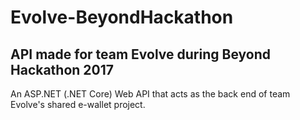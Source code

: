 # Evolve-BeyondHackathon
## API made for team Evolve during Beyond Hackathon 2017

An ASP.NET (.NET Core) Web API that acts as the back end of team Evolve's shared e-wallet project.
